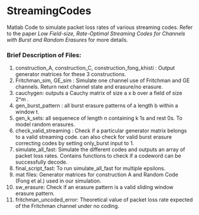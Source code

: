 # StreamingCodes
Matlab Code to simulate packet loss rates of various streaming codes. Refer to the paper *Low Field-size, Rate-Optimal Streaming Codes for Channels with Burst and Random Erasures* for more details. 

### Brief Description of Files:
1. construction_A, construction_C, construction_fong_khisti : Output generator matrices for these 3 constructions.
2. Fritchman_sim, GE_sim : Simulate one channel use of Fritchman and GE channels. Return next channel state and erasure/no erasure. 
3. cauchygen: outputs a Cauchy matrix of size a x b over a field of size 2^m .
4. gen_burst_pattern : all burst erasure patterns of a length b within a window t.
5. gen_k_sets: all sequenece of length n containing k 1s and rest 0s. To model random erasures.
6. check_valid_streaming : Check if a particular generator matrix belongs to a valid streaming code. can also check for valid burst erasure correcting codes by setting only_burst input to 1.
7. simulate_all_fast: Simulate the different codes and outputs an array of packet loss rates. Contains functions to check if a codeword can be successfully decode. 
8. final_script_fast: To run simulate_all_fast for multiple epsilons. 
9. mat files: Generator matrices for construction A and Random Code (Fong et al.) used in our simulation. 
10. sw_erasure: Check if an erasure pattern is a valid sliding window erasure pattern. 
11. fritchman_uncoded_error: Theoretical value of packet loss rate expected of the Fritchman channel under no coding.

